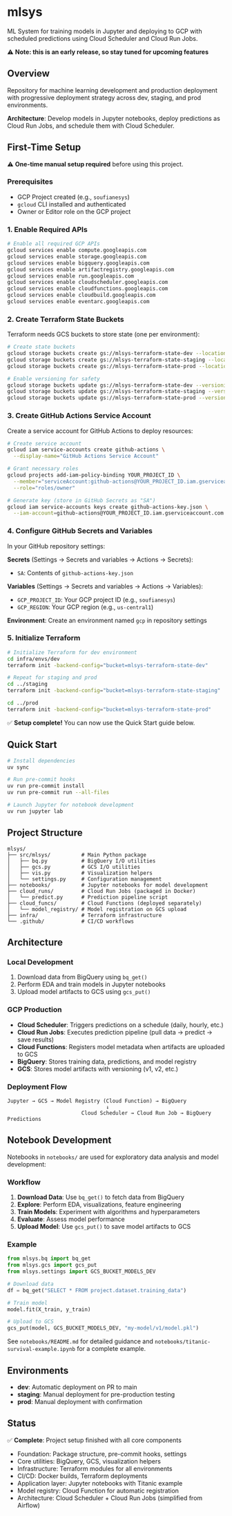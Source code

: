 # mlsys

ML System for training models in Jupyter and deploying to GCP with scheduled predictions using Cloud Scheduler and Cloud Run Jobs.

⚠️ **Note: this is an early release, so stay tuned for upcoming features**

## Overview

Repository for machine learning development and production deployment with progressive deployment strategy across dev, staging, and prod environments.

**Architecture**: Develop models in Jupyter notebooks, deploy predictions as Cloud Run Jobs, and schedule them with Cloud Scheduler.

## First-Time Setup

⚠️ **One-time manual setup required** before using this project.

### Prerequisites

- GCP Project created (e.g., `soufianesys`)
- `gcloud` CLI installed and authenticated
- Owner or Editor role on the GCP project

### 1. Enable Required APIs

```bash
# Enable all required GCP APIs
gcloud services enable compute.googleapis.com
gcloud services enable storage.googleapis.com
gcloud services enable bigquery.googleapis.com
gcloud services enable artifactregistry.googleapis.com
gcloud services enable run.googleapis.com
gcloud services enable cloudscheduler.googleapis.com
gcloud services enable cloudfunctions.googleapis.com
gcloud services enable cloudbuild.googleapis.com
gcloud services enable eventarc.googleapis.com
```

### 2. Create Terraform State Buckets

Terraform needs GCS buckets to store state (one per environment):

```bash
# Create state buckets
gcloud storage buckets create gs://mlsys-terraform-state-dev --location=us-central1
gcloud storage buckets create gs://mlsys-terraform-state-staging --location=us-central1
gcloud storage buckets create gs://mlsys-terraform-state-prod --location=us-central1

# Enable versioning for safety
gcloud storage buckets update gs://mlsys-terraform-state-dev --versioning
gcloud storage buckets update gs://mlsys-terraform-state-staging --versioning
gcloud storage buckets update gs://mlsys-terraform-state-prod --versioning
```

### 3. Create GitHub Actions Service Account

Create a service account for GitHub Actions to deploy resources:

```bash
# Create service account
gcloud iam service-accounts create github-actions \
  --display-name="GitHub Actions Service Account"

# Grant necessary roles
gcloud projects add-iam-policy-binding YOUR_PROJECT_ID \
  --member="serviceAccount:github-actions@YOUR_PROJECT_ID.iam.gserviceaccount.com" \
  --role="roles/owner"

# Generate key (store in GitHub Secrets as "SA")
gcloud iam service-accounts keys create github-actions-key.json \
  --iam-account=github-actions@YOUR_PROJECT_ID.iam.gserviceaccount.com
```

### 4. Configure GitHub Secrets and Variables

In your GitHub repository settings:

**Secrets** (Settings → Secrets and variables → Actions → Secrets):
- `SA`: Contents of `github-actions-key.json`

**Variables** (Settings → Secrets and variables → Actions → Variables):
- `GCP_PROJECT_ID`: Your GCP project ID (e.g., `soufianesys`)
- `GCP_REGION`: Your GCP region (e.g., `us-central1`)

**Environment**: Create an environment named `gcp` in repository settings

### 5. Initialize Terraform

```bash
# Initialize Terraform for dev environment
cd infra/envs/dev
terraform init -backend-config="bucket=mlsys-terraform-state-dev"

# Repeat for staging and prod
cd ../staging
terraform init -backend-config="bucket=mlsys-terraform-state-staging"

cd ../prod
terraform init -backend-config="bucket=mlsys-terraform-state-prod"
```

✅ **Setup complete!** You can now use the Quick Start guide below.

## Quick Start

```bash
# Install dependencies
uv sync

# Run pre-commit hooks
uv run pre-commit install
uv run pre-commit run --all-files

# Launch Jupyter for notebook development
uv run jupyter lab
```

## Project Structure

```
mlsys/
├── src/mlsys/          # Main Python package
│   ├── bq.py           # BigQuery I/O utilities
│   ├── gcs.py          # GCS I/O utilities
│   ├── vis.py          # Visualization helpers
│   └── settings.py     # Configuration management
├── notebooks/          # Jupyter notebooks for model development
├── cloud_runs/         # Cloud Run Jobs (packaged in Docker)
│   └── predict.py      # Prediction pipeline script
├── cloud_funcs/        # Cloud Functions (deployed separately)
│   └── model_registry/ # Model registration on GCS upload
├── infra/              # Terraform infrastructure
└── .github/            # CI/CD workflows
```

## Architecture

### Local Development
1. Download data from BigQuery using `bq_get()`
2. Perform EDA and train models in Jupyter notebooks
3. Upload model artifacts to GCS using `gcs_put()`

### GCP Production
- **Cloud Scheduler**: Triggers predictions on a schedule (daily, hourly, etc.)
- **Cloud Run Jobs**: Executes prediction pipeline (pull data → predict → save results)
- **Cloud Functions**: Registers model metadata when artifacts are uploaded to GCS
- **BigQuery**: Stores training data, predictions, and model registry
- **GCS**: Stores model artifacts with versioning (v1, v2, etc.)

### Deployment Flow
```
Jupyter → GCS → Model Registry (Cloud Function) → BigQuery
                                ↓
                        Cloud Scheduler → Cloud Run Job → BigQuery Predictions
```

## Notebook Development

Notebooks in `notebooks/` are used for exploratory data analysis and model development:

### Workflow
1. **Download Data**: Use `bq_get()` to fetch data from BigQuery
2. **Explore**: Perform EDA, visualizations, feature engineering
3. **Train Models**: Experiment with algorithms and hyperparameters
4. **Evaluate**: Assess model performance
5. **Upload Model**: Use `gcs_put()` to save model artifacts to GCS

### Example
```python
from mlsys.bq import bq_get
from mlsys.gcs import gcs_put
from mlsys.settings import GCS_BUCKET_MODELS_DEV

# Download data
df = bq_get("SELECT * FROM project.dataset.training_data")

# Train model
model.fit(X_train, y_train)

# Upload to GCS
gcs_put(model, GCS_BUCKET_MODELS_DEV, "my-model/v1/model.pkl")
```

See `notebooks/README.md` for detailed guidance and `notebooks/titanic-survival-example.ipynb` for a complete example.

## Environments

- **dev**: Automatic deployment on PR to main
- **staging**: Manual deployment for pre-production testing
- **prod**: Manual deployment with confirmation

## Status

✅ **Complete**: Project setup finished with all core components
- Foundation: Package structure, pre-commit hooks, settings
- Core utilities: BigQuery, GCS, visualization helpers
- Infrastructure: Terraform modules for all environments
- CI/CD: Docker builds, Terraform deployments
- Application layer: Jupyter notebooks with Titanic example
- Model registry: Cloud Function for automatic registration
- Architecture: Cloud Scheduler + Cloud Run Jobs (simplified from Airflow)
